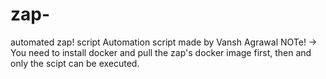 # zap-
automated zap! script
Automation script made by Vansh Agrawal
NOTe! -> You need to install docker and pull the zap's docker image first, then and only the scipt can be executed.
